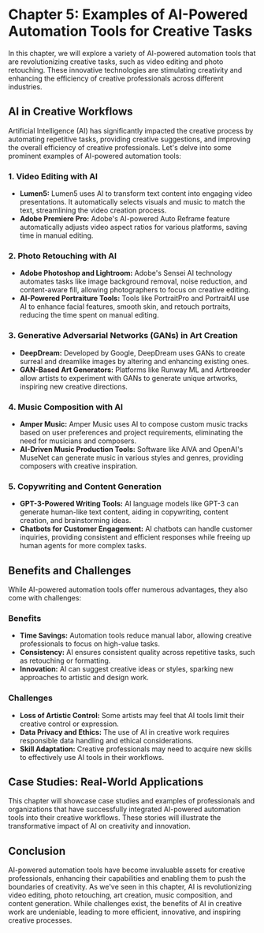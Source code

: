 Chapter 5: Examples of AI-Powered Automation Tools for Creative Tasks
=====================================================================

In this chapter, we will explore a variety of AI-powered automation tools that are revolutionizing creative tasks, such as video editing and photo retouching. These innovative technologies are stimulating creativity and enhancing the efficiency of creative professionals across different industries.

AI in Creative Workflows
------------------------

Artificial Intelligence (AI) has significantly impacted the creative process by automating repetitive tasks, providing creative suggestions, and improving the overall efficiency of creative professionals. Let's delve into some prominent examples of AI-powered automation tools:

### 1. **Video Editing with AI**

* **Lumen5:** Lumen5 uses AI to transform text content into engaging video presentations. It automatically selects visuals and music to match the text, streamlining the video creation process.
* **Adobe Premiere Pro:** Adobe's AI-powered Auto Reframe feature automatically adjusts video aspect ratios for various platforms, saving time in manual editing.

### 2. **Photo Retouching with AI**

* **Adobe Photoshop and Lightroom:** Adobe's Sensei AI technology automates tasks like image background removal, noise reduction, and content-aware fill, allowing photographers to focus on creative editing.
* **AI-Powered Portraiture Tools:** Tools like PortraitPro and PortraitAI use AI to enhance facial features, smooth skin, and retouch portraits, reducing the time spent on manual editing.

### 3. **Generative Adversarial Networks (GANs) in Art Creation**

* **DeepDream:** Developed by Google, DeepDream uses GANs to create surreal and dreamlike images by altering and enhancing existing ones.
* **GAN-Based Art Generators:** Platforms like Runway ML and Artbreeder allow artists to experiment with GANs to generate unique artworks, inspiring new creative directions.

### 4. **Music Composition with AI**

* **Amper Music:** Amper Music uses AI to compose custom music tracks based on user preferences and project requirements, eliminating the need for musicians and composers.
* **AI-Driven Music Production Tools:** Software like AIVA and OpenAI's MuseNet can generate music in various styles and genres, providing composers with creative inspiration.

### 5. **Copywriting and Content Generation**

* **GPT-3-Powered Writing Tools:** AI language models like GPT-3 can generate human-like text content, aiding in copywriting, content creation, and brainstorming ideas.
* **Chatbots for Customer Engagement:** AI chatbots can handle customer inquiries, providing consistent and efficient responses while freeing up human agents for more complex tasks.

Benefits and Challenges
-----------------------

While AI-powered automation tools offer numerous advantages, they also come with challenges:

### **Benefits**

* **Time Savings:** Automation tools reduce manual labor, allowing creative professionals to focus on high-value tasks.
* **Consistency:** AI ensures consistent quality across repetitive tasks, such as retouching or formatting.
* **Innovation:** AI can suggest creative ideas or styles, sparking new approaches to artistic and design work.

### **Challenges**

* **Loss of Artistic Control:** Some artists may feel that AI tools limit their creative control or expression.
* **Data Privacy and Ethics:** The use of AI in creative work requires responsible data handling and ethical considerations.
* **Skill Adaptation:** Creative professionals may need to acquire new skills to effectively use AI tools in their workflows.

Case Studies: Real-World Applications
-------------------------------------

This chapter will showcase case studies and examples of professionals and organizations that have successfully integrated AI-powered automation tools into their creative workflows. These stories will illustrate the transformative impact of AI on creativity and innovation.

Conclusion
----------

AI-powered automation tools have become invaluable assets for creative professionals, enhancing their capabilities and enabling them to push the boundaries of creativity. As we've seen in this chapter, AI is revolutionizing video editing, photo retouching, art creation, music composition, and content generation. While challenges exist, the benefits of AI in creative work are undeniable, leading to more efficient, innovative, and inspiring creative processes.
